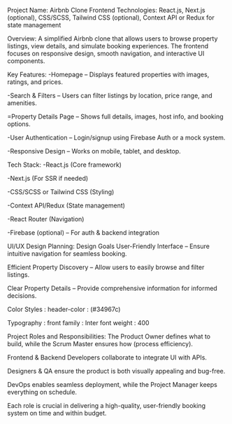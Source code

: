 Project Name: Airbnb Clone
Frontend Technologies: React.js, Next.js (optional), CSS/SCSS, Tailwind CSS (optional), Context API or Redux for state management

Overview:
A simplified Airbnb clone that allows users to browse property listings, view details, and simulate booking experiences. The frontend focuses on responsive design, smooth navigation, and interactive UI components.

Key Features:
-Homepage – Displays featured properties with images, ratings, and prices.

-Search & Filters – Users can filter listings by location, price range, and amenities.

=Property Details Page – Shows full details, images, host info, and booking options.

-User Authentication – Login/signup using Firebase Auth or a mock system.

-Responsive Design – Works on mobile, tablet, and desktop.

Tech Stack:
-React.js (Core framework)

-Next.js (For SSR if needed)

-CSS/SCSS or Tailwind CSS (Styling)

-Context API/Redux (State management)

-React Router (Navigation)

-Firebase (optional) – For auth & backend integration

UI/UX Design Planning:
Design Goals
User-Friendly Interface – Ensure intuitive navigation for seamless booking.

Efficient Property Discovery – Allow users to easily browse and filter listings.

Clear Property Details – Provide comprehensive information for informed decisions.

Color Styles : 
header-color : (#34967c) 

Typography : 
front family : Inter 
font weight : 400

Project Roles and Responsibilities:
The Product Owner defines what to build, while the Scrum Master ensures how (process efficiency).

Frontend & Backend Developers collaborate to integrate UI with APIs.

Designers & QA ensure the product is both visually appealing and bug-free.

DevOps enables seamless deployment, while the Project Manager keeps everything on schedule.

Each role is crucial in delivering a high-quality, user-friendly booking system on time and within budget.
